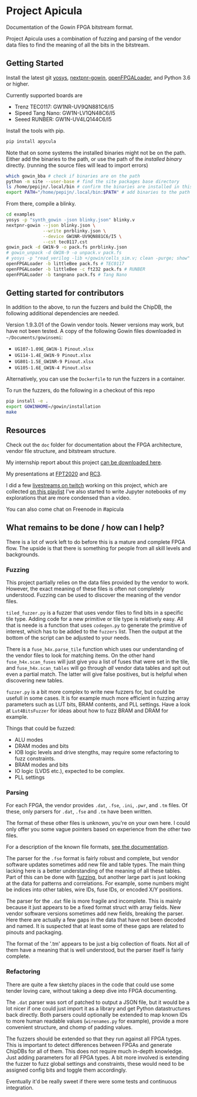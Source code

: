 # Project Apicula

Documentation of the Gowin FPGA bitstream format.

Project Apicula uses a combination of fuzzing and parsing of the vendor data files to find the meaning of all the bits in the bitstream.

## Getting Started

Install the latest git [yosys](https://github.com/yosyshq/yosys#setup), [nextpnr-gowin](https://github.com/YosysHQ/nextpnr#nextpnr-gowin), [openFPGALoader](https://github.com/trabucayre/openFPGALoader), and Python 3.6 or higher.

Currently supported boards are
 * Trenz TEC0117: GW1NR-UV9QN881C6/I5
 * Sipeed Tang Nano: GW1N-LV1QN48C6/I5
 * Seeed RUNBER: GW1N-UV4LQ144C6/I5

Install the tools with pip.

```bash
pip install apycula
```

Note that on some systems the installed binaries might not be on the path. Either add the binaries to the path, or use the path of the _installed binary_ directly. (running the source files will lead to import errors)

```bash
which gowin_bba # check if binaries are on the path
python -m site --user-base # find the site packages base directory
ls /home/pepijn/.local/bin # confirm the binaries are installed in this folder
export PATH="/home/pepijn/.local/bin:$PATH" # add binaries to the path
```

From there, compile a blinky.

```bash
cd examples
yosys -p "synth_gowin -json blinky.json" blinky.v
nextpnr-gowin --json blinky.json \
              --write pnrblinky.json \
              --device GW1NR-UV9QN881C6/I5 \
              --cst tec0117.cst
gowin_pack -d GW1N-9 -o pack.fs pnrblinky.json
# gowin_unpack -d GW1N-9 -o unpack.v pack.fs
# yosys -p "read_verilog -lib +/gowin/cells_sim.v; clean -purge; show" unpack.v
openFPGALoader -b littleBee pack.fs # TEC0117
openFPGALoader -b littleBee -c ft232 pack.fs # RUNBER
openFPGALoader -b tangnano pack.fs # Tang Nano
```

## Getting started for contributors

In addition to the above, to run the fuzzers and build the ChipDB, the following additional dependencies are needed.

Version 1.9.3.01 of the Gowin vendor tools. Newer versions may work, but have not been tested. A copy of the following Gowin files downloaded in `~/Documents/gowinsemi`:
* `UG107-1.09E_GW1N-1 Pinout.xlsx`
* `UG114-1.4E_GW1N-9 Pinout.xlsx`
* `UG801-1.5E_GW1NR-9 Pinout.xlsx`
* `UG105-1.6E_GW1N-4 Pinout.xlsx`

Alternatively, you can use the `Dockerfile` to run the fuzzers in a container.

To run the fuzzers, do the following in a checkout of this repo

```bash
pip install -e .
export GOWINHOME=/gowin/installation
make
```

## Resources

Check out the `doc` folder for documentation about the FPGA architecture, vendor file structure, and bitstream structure.

My internship report about this project [can be downloaded here](https://github.com/pepijndevos/internshipreport).

My presentations at [FPT2020](https://www.youtube.com/watch?v=kyQLtBh6h0U) and [RC3](https://media.ccc.de/v/rc3-739325-how_to_fuzz_an_fpga_my_experience_documenting_gowin_fpgas).

I did a few [livestreams on twitch](https://www.twitch.tv/pepijnthefox) working on this project, which are collected [on this playlist](https://www.youtube.com/playlist?list=PLIYslVBAlKZad3tjr5Y4gqBV3QKQ5_tPw) I've also started to write Jupyter notebooks of my explorations that are more condensed than a video.

You can also come chat on Freenode in #apicula

## What remains to be done / how can I help?

There is a lot of work left to do before this is a mature and complete FPGA flow.
The upside is that there is something for people from all skill levels and backgrounds.

### Fuzzing

This project partially relies on the data files provided by the vendor to work.
However, the exact meaning of these files is often not completely understood.
Fuzzing can be used to discover the meaning of the vendor files.

`tiled_fuzzer.py` is a fuzzer that uses vendor files to find bits in a specific tile type. Adding code for a new primitive or tile type is relatively easy. All that is neede is a function that uses `codegen.py` to generate the primitive of interest, which has to be added to the `fuzzers` list. Then the output at the bottom of the script can be adjusted to your needs.

There is a `fuse_h4x.parse_tile` function which uses our understanding of the vendor files to look for matching items. On the other hand `fuse_h4x.scan_fuses` will just give you a list of fuses that were set in the tile, and `fuse_h4x.scan_tables` will go through *all* vendor data tables and spit out even a partial match. The latter will give false positives, but is helpful when discovering new tables.

`fuzzer.py` is a bit more complex to write new fuzzers for, but could be usefull in some cases. It is for example much more efficient in fuzzing array parameters such as LUT bits, BRAM contents, and PLL settings. Have a look at `Lut4BitsFuzzer` for ideas about how to fuzz BRAM and DRAM for example.

Things that could be fuzzed:

* ALU modes
* DRAM modes and bits
* IOB logic levels and drive stengths, may require some refactoring to fuzz constraints.
* BRAM modes and bits
* IO logic (LVDS etc.), expected to be complex.
* PLL settings

### Parsing

For each FPGA, the vendor provides `.dat`, `.fse`, `.ini`, `.pwr`, and `.tm` files. Of these, only parsers for `.dat`, `.fse` and `.tm` have been written.

The format of these other files is unknown, you're on your own here. I could only offer you some vague pointers based on experience from the other two files.

For a description of the known file formats, [see the documentation](doc/filestructure.md).

The parser for the `.fse` format is fairly robust and complete, but vendor software updates sometimes add new file and table types.
The main thing lacking here is a better understanding of the meaning of all these tables. Part of this can be done with [fuzzing](#fuzzing), but another large part is just looking at the data for patterns and correlations. For example, some numbers might be indices into other tables, wire IDs, fuse IDs, or encoded X/Y positions.

The parser for the `.dat` file is more fragile and incomplete. This is mainly because it just appears to be a fixed format struct with array fields. New vendor software versions sometimes add new fields, breaking the parser. Here there are actually a few gaps in the data that have not been decoded and named. It is suspected that at least some of these gaps are related to pinouts and packaging.

The format of the '.tm' appears to be just a big collection of floats. Not all of them have a meaning that is well understood, but the parser itself is fairly complete.

### Refactoring

There are quite a few sketchy places in the code that could use some tender loving care, without taking a deep dive into FPGA documenting.

The `.dat` parser was sort of patched to output a JSON file, but it would be a lot nicer if one could just import it as a library and get Python datastructures back directly. Both parsers could optionally be extended to map known IDs to more human readable values (`wirenames.py` for example), provide a more convenient structure, and chomp of padding values.

The fuzzers should be extended so that they run against all FPGA types. This is important to detect differences between FPGAs and generate ChipDBs for all of them. This does not require much in-depth knowledge. Just adding parameters for all FPGA types. A bit more involved is extending the fuzzer to fuzz global settings and constraints, these would need to be assigned config bits and toggle them accordingly.

Eventually it'd be really sweet if there were some tests and continuous integration.
